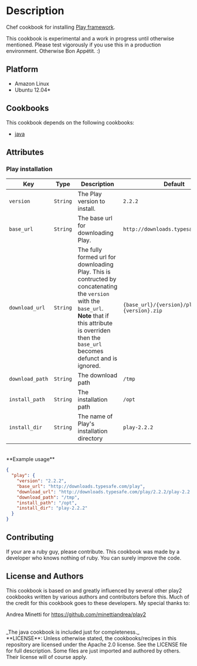 # Description

Chef cookbook for installing [Play framework](http://www.playframework.com/).


This cookbook is experimental and a work in progress until otherwise mentioned. Please test vigorously if you use this in a production environment. Otherwise Bon Appétit. :)


## Platform

- Amazon Linux
- Ubuntu 12.04*


## Cookbooks

This cookbook depends on the following cookbooks:
- [java](http://community.opscode.com/cookbooks/java)


## Attributes

### Play installation

|Key            |Type    |Description                |Default|
|---------------|--------|---------------------------|-------|
|`version`      |`String`|The Play version to install.|`2.2.2`|
|`base_url`     |`String`|The base url for downloading Play.|`http://downloads.typesafe.com/play`|
|`download_url` |`String`|The fully formed url for downloading Play. This is contructed by concatenating the `version` with the `base_url`. **Note** that if this attribute is overriden then the `base_url` becomes defunct and is ignored.|`{base_url}/{version}/play-{version}.zip`|
|`download_path`|`String`|The download path          |`/tmp` |
|`install_path` |`String`|The installation path      |`/opt` | 
|`install_dir`  |`String`|The name of Play's installation directory|`play-2.2.2`| 


<br/>
**Example usage**

```json
{
  "play": {
    "version": "2.2.2",
    "base_url": "http://downloads.typesafe.com/play",
    "download_url": "http://downloads.typesafe.com/play/2.2.2/play-2.2.2.zip",
    "download_path": "/tmp",
    "install_path": "/opt",
    "install_dir": "play-2.2.2"
  }
}
```

## Contributing

If your are a ruby guy, please contribute. This cookbook was made by a developer who knows nothing of ruby. You can surely improve the code.


## License and Authors

This cookbook is based on and greatly influenced by several other play2 cookbooks written by various authors and contributors before this. Much of the credit for this cookbook goes to these developers. My special thanks to:

Andrea Minetti for https://github.com/minettiandrea/play2


<br/>
_The java cookbook is included just for completeness._

<br/>
**LICENSE**: Unless otherwise stated, the cookbooks/recipes in this repository are licensed under the Apache 2.0 license. See the LICENSE file for full description. Some files are just imported and authored by others. Their license will of course apply.
